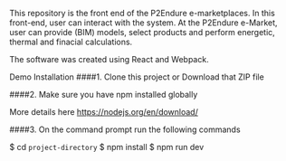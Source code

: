 This repository is the front end of the P2Endure e-marketplaces. In this front-end, user can interact with the system. At the P2Endure e-Market, user can provide (BIM) models, select products and perform energetic, thermal and finacial calculations. 

The software was created using React and Webpack.

Demo
Installation
####1. Clone this project or Download that ZIP file

####2. Make sure you have npm installed globally

More details here https://nodejs.org/en/download/

####3. On the command prompt run the following commands

$ cd `project-directory`
$ npm install
$ npm run dev

